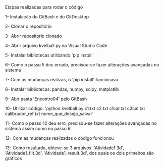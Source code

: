 Etapas realizadas para rodar o código


1- Instalação do GitBash e do GitDesktop

2- Clonar o repositório

3- Abrir repositório clonado

4- Abrir arquivo kvelball.py no Visual Studio Code

5- Instalar bibliotecas utilizando 'pip install'

6- Como o passo 5 deu errado, precisou-se fazer alterações avançadas no sistema

7- Com as mudanças realizas, o 'pip install' funcionava

8- Instalar bibliotecas: pandas, numpy, scipy, matplotlib

9- Abir pasta 'Encontro04' pelo GitBash

10- Utilizar código: 'python kvelball.py c1.txt c2.txt c1cal.txt c2cal.txt calibrador_ref.txt nome_que_deseja_salvar'

11- Como o passo 10 deu erro, precisou-se fazer alterações avançadas no sistema assim como no passo 6

12- Com as mudanças realizadas o código funcionou

13- Como resultado, obteve-se 3 arquivos: 'Atividade1.3d', 'Atividade1_filt.3d', 'Atividade1_result.3d', dos quais os dois primeiros são gráficos
